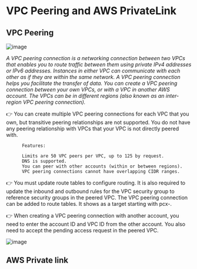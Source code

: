 # VPC Peering and AWS PrivateLink

## VPC Peering

![image](https://user-images.githubusercontent.com/33947539/154669669-f358e764-0288-4caf-8efe-b0cc9a9b5e9f.png)

*A VPC peering connection is a networking connection between two VPCs that enables you to route traffic between them using private IPv4 addresses or IPv6 addresses. Instances in either VPC can communicate with each other as if they are within the same network. A VPC peering connection helps you facilitate the transfer of data. You can create a VPC peering connection between your own VPCs, or with a VPC in another AWS account. The VPCs can be in different regions (also known as an inter-region VPC peering connection).*

👉 You can create multiple VPC peering connections for each VPC that you own, but transitive peering relationships are not supported. You do not have any peering relationship with VPCs that your VPC is not directly peered with.

          Features:

          Limits are 50 VPC peers per VPC, up to 125 by request.
          DNS is supported.
          You can peer with other accounts (within or between regions).
          VPC peering connections cannot have overlapping CIDR ranges.
 
👉 You must update route tables to configure routing. It is also required to update the inbound and outbound rules for the VPC security group to reference security groups in the peered VPC. The VPC peering connection can be added to route tables. It shows as a target starting with pcx-.

👉 When creating a VPC peering connection with another account, you need to enter the account ID and VPC ID from the other account. You also need to accept the pending access request in the peered VPC.

![image](https://user-images.githubusercontent.com/33947539/154673766-b463469c-07c1-42b7-b958-fb0e9534b49b.png)


## AWS Private link

